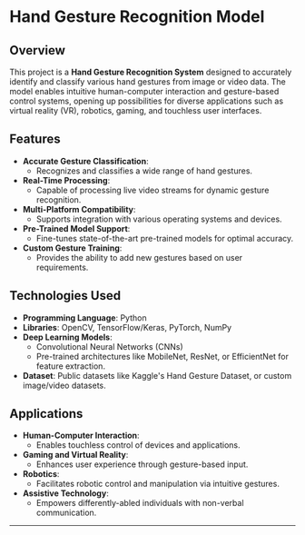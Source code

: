 
# Hand Gesture Recognition Model

## Overview

This project is a **Hand Gesture Recognition System** designed to accurately identify and classify various hand gestures from image or video data. The model enables intuitive human-computer interaction and gesture-based control systems, opening up possibilities for diverse applications such as virtual reality (VR), robotics, gaming, and touchless user interfaces.

## Features

- **Accurate Gesture Classification**:
  - Recognizes and classifies a wide range of hand gestures.
- **Real-Time Processing**:
  - Capable of processing live video streams for dynamic gesture recognition.
- **Multi-Platform Compatibility**:
  - Supports integration with various operating systems and devices.
- **Pre-Trained Model Support**:
  - Fine-tunes state-of-the-art pre-trained models for optimal accuracy.
- **Custom Gesture Training**:
  - Provides the ability to add new gestures based on user requirements.

## Technologies Used

- **Programming Language**: Python
- **Libraries**: OpenCV, TensorFlow/Keras, PyTorch, NumPy
- **Deep Learning Models**:
  - Convolutional Neural Networks (CNNs)
  - Pre-trained architectures like MobileNet, ResNet, or EfficientNet for feature extraction.
- **Dataset**: Public datasets like Kaggle's Hand Gesture Dataset, or custom image/video datasets.

## Applications

- **Human-Computer Interaction**:
  - Enables touchless control of devices and applications.
- **Gaming and Virtual Reality**:
  - Enhances user experience through gesture-based input.
- **Robotics**:
  - Facilitates robotic control and manipulation via intuitive gestures.
- **Assistive Technology**:
  - Empowers differently-abled individuals with non-verbal communication.

---
